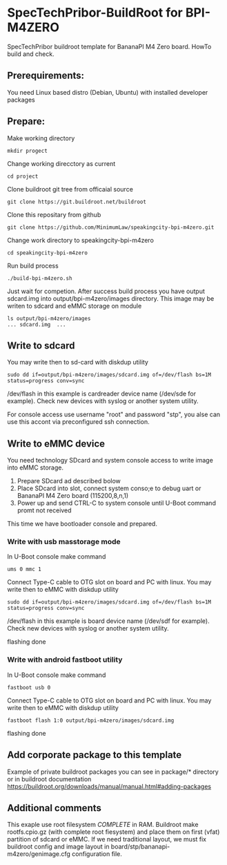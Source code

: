 # SpecTechPribor-BuildRoot for BPI-M4ZERO

SpecTechPribor buildroot template for BananaPI M4 Zero board. HowTo build and check.

## Prerequirements:

  You need Linux based distro (Debian, Ubuntu) with installed developer packages

## Prepare:

Make working directory
   
    mkdir progect

Change working direcctory as current

    cd project

Clone buildroot git tree from officaial source

    git clone https://git.buildroot.net/buildroot

Clone this repositary from github

    git clone https://github.com/MinimumLaw/speakingcity-bpi-m4zero.git

Change work directory to speakingcity-bpi-m4zero

    cd speakingcity-bpi-m4zero

Run build process

    ./build-bpi-m4zero.sh

Just wait for competion. After success build process you have output sdcard.img 
into output/bpi-m4zero/images directory. This image may be writen to sdcard and eMMC
storage on module

    ls output/bpi-m4zero/images    
    ... sdcard.img  ...

## Write to sdcard 

You may write then to sd-card with diskdup utility

    sudo dd if=output/bpi-m4zero/images/sdcard.img of=/dev/flash bs=1M status=progress conv=sync

/dev/flash in this example is cardreader device name (/dev/sde for example). Check new devices with syslog or another system utility.

For console access use username "root" and password "stp", you alse can use
this accont via preconfigured ssh connection.

## Write to eMMC device

You need technology SDcard and system console access to write image into eMMC storage.

1. Prepare SDcard ad described bolow
2. Place SDcard into slot, connect system conso;e to debug uart or BananaPI M4 Zero board (115200,8,n,1)
3. Power up and send CTRL-C to system console until U-Boot command promt not received

This time we have bootloader console and prepared.

### Write with usb masstorage mode

In U-Boot console make command

    ums 0 mmc 1

Connect Type-C cable to OTG slot on board and PC with linux. You may write then to eMMC with diskdup utility

    sudo dd if=output/bpi-m4zero/images/sdcard.img of=/dev/flash bs=1M status=progress conv=sync

/dev/flash in this example is board device name (/dev/sdf for example). Check new devices with syslog or another system utility.

flashing done

### Write with android fastboot utility

In U-Boot console make command

    fastboot usb 0

Connect Type-C cable to OTG slot on board and PC with linux. You may write then to eMMC with diskdup utility

    fastboot flash 1:0 output/bpi-m4zero/images/sdcard.img

flashing done

## Add corporate package to this template

Example of private buildroot packages you can see in package/* directory or in buildroot
documentation https://buildroot.org/downloads/manual/manual.html#adding-packages


## Additional comments

This exaple use root filesystem _COMPLETE_ in RAM. Buildroot make rootfs.cpio.gz (with complete root fiesystem) and place them on first (vfat) partition of sdcard or eMMC. If we need traditional layout, we must fix buildroot config and image layout in board/stp/bananapi-m4zero/genimage.cfg configuration file.
